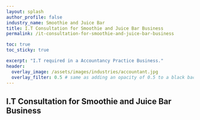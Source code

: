 ```yaml
---
layout: splash 
author_profile: false 
industry_name: Smoothie and Juice Bar
title: I.T Consultation for Smoothie and Juice Bar Business
permalink: /it-consultation-for-smoothie-and-juice-bar-business

toc: true
toc_sticky: true

excerpt: "I.T required in a Accountancy Practice Business."
header:
  overlay_image: /assets/images/industries/accountant.jpg
  overlay_filter: 0.5 # same as adding an opacity of 0.5 to a black background
---
```


## I.T Consultation for Smoothie and Juice Bar Business